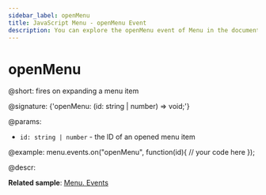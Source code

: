 ```yaml
---
sidebar_label: openMenu
title: JavaScript Menu - openMenu Event 
description: You can explore the openMenu event of Menu in the documentation of the DHTMLX JavaScript UI library. Browse developer guides and API reference, try out code examples and live demos, and download a free 30-day evaluation version of DHTMLX Suite.
---
```


# openMenu

@short: fires on expanding a menu item

@signature: {'openMenu: (id: string | number) => void;'}

@params:
- `id: string | number` - the ID of an opened menu item

@example:
menu.events.on("openMenu", function(id){
    // your code here
});

@descr:

**Related sample**: [Menu. Events](https://snippet.dhtmlx.com/yjt39a4k?tag=menu)
